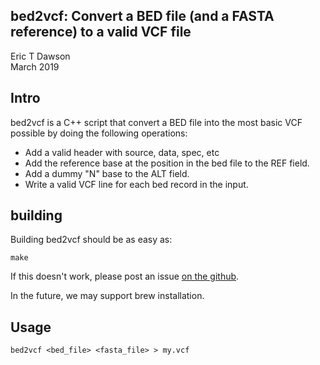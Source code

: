 bed2vcf: Convert a BED file (and a FASTA reference) to a valid VCF file
----------------------------------------------------------------------
Eric T Dawson  
March 2019

## Intro
bed2vcf is a C++ script that convert a BED file into the most basic VCF possible by doing
the following operations:  
- Add a valid header with source, data, spec, etc
- Add the reference base at the position in the bed file to the REF field.
- Add a dummy "N" base to the ALT field.
- Write a valid VCF line for each bed record in the input.

## building
Building bed2vcf should be as easy as:
```
make
```

If this doesn't work, please post an issue [on the github](https://github.com/edawson/bed2vcf).

In the future, we may support brew installation.

## Usage
```
bed2vcf <bed_file> <fasta_file> > my.vcf
```
